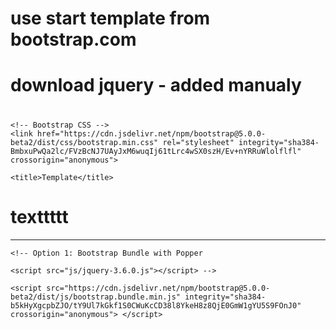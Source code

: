 # use start template from bootstrap.com 
# download jquery - added manualy
# <script src="js/jquery-3.6.0.js"></script>

<!doctype html>
<html lang="en">
  <head>
    <!-- Required meta tags -->
    <meta charset="utf-8">
    <meta name="viewport" content="width=device-width, initial-scale=1">

    <!-- Bootstrap CSS -->
    <link href="https://cdn.jsdelivr.net/npm/bootstrap@5.0.0-beta2/dist/css/bootstrap.min.css" rel="stylesheet" integrity="sha384-BmbxuPwQa2lc/FVzBcNJ7UAyJxM6wuqIj61tLrc4wSX0szH/Ev+nYRRuWlolflfl" crossorigin="anonymous">

    <title>Template</title>
  </head>
  <body>
    <h1 class="text-center">texttttt</h1>
    <hr>


    <!-- Option 1: Bootstrap Bundle with Popper
    
    <script src="js/jquery-3.6.0.js"></script> -->
    
    <script src="https://cdn.jsdelivr.net/npm/bootstrap@5.0.0-beta2/dist/js/bootstrap.bundle.min.js" integrity="sha384-b5kHyXgcpbZJO/tY9Ul7kGkf1S0CWuKcCD38l8YkeH8z8QjE0GmW1gYU5S9FOnJ0" crossorigin="anonymous"> </script>

  </body>
</html>